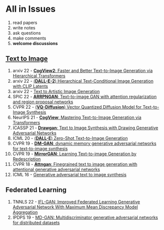 # All in Issues
1. read papers
2. write notes
5. ask questions
6. make comments
7. **welcome discussions**

## [Text to Image](https://github.com/Yutong-Zhou-cv/Awesome-Text-to-Image)
1. arxiv 22 - [**CogView2**: Faster and Better Text-to-Image Generation via Hierarchical Transformers](https://github.com/qiaojy19/q-Papers/issues/1)
4. arxiv 22 - [(**DALL-E-2**) Hierarchical Text-Conditional Image Generation with CLIP Latents](https://github.com/qiaojy19/q-Papers/issues/12)
5. arxiv 22 - [Text to Artistic Image Generation](https://github.com/qiaojy19/q-Papers/issues/9)
6. SPIC 22 - [**ARRPNGAN**: Text-to-image GAN with attention regularization and region proposal networks](https://github.com/qiaojy19/q-Papers/issues/13)
7. CVPR 22 - [(**VQ-Diffusion**) Vector Quantized Diffusion Model for Text-to-Image Synthesis](https://github.com/qiaojy19/q-Papers/issues/5)
8. NeurIPS 21 - [**CogView**: Mastering Text-to-Image Generation via Transformers](https://github.com/qiaojy19/q-Papers/issues/2)
9. ICASSP 21 - [**Drawgan**: Text to Image Synthesis with Drawing Generative Adversarial Networks](https://github.com/qiaojy19/q-Papers/issues/6)
10. ICML 20 - [(**DALL-E**) Zero-Shot Text-to-Image Generation](https://github.com/qiaojy19/q-Papers/issues/10)
11. CVPR 19 - [**DM-GAN**: dynamic memory generative adversarial networks for text-to-image synthesis](https://github.com/qiaojy19/q-Papers/issues/7)
12. CVPR 19 - [**MirrorGAN**: Learning Text-to-image Generation by Redescription](https://github.com/qiaojy19/q-Papers/issues/14)
13. CVPR 18 - [**Attngan**: Finegrained text to image generation with attentional generative adversarial networks](https://github.com/qiaojy19/q-Papers/issues/8)
14. ICML 16 - [Generative adversarial text to image synthesis](https://github.com/qiaojy19/q-Papers/issues/11)

## Federated Learning
1. TNNLS 22 - [IFL-GAN: Improved Federated Learning Generative Adversarial Network With Maximum Mean Discrepancy Model Aggregation](https://github.com/qiaojy19/q-Papers/issues/15)
2. IPDPS 19 - [MD-GAN: Multidiscriminator generative adversarial networks for distributed datasets](https://github.com/qiaojy19/q-Papers/issues/16)
